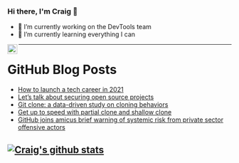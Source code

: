 ### Hi there, I'm Craig 👋

<!--
**CraigTeelFugro/CraigTeelFugro** is a ✨ _special_ ✨ repository because its `README.md` (this file) appears on your GitHub profile.

Here are some ideas to get you started:
-->

- 🔭 I’m currently working on the DevTools team
- 🌱 I’m currently learning everything I can

[<img align="left" alt="Craig Teel | LinkedIn" width="22px" src="https://cdn.jsdelivr.net/npm/simple-icons@v3/icons/linkedin.svg" />][linkedin]

---

# GitHub Blog Posts

<!-- BLOG-POST-LIST:START -->
- [How to launch a tech career in 2021](https://github.blog/2020-12-22-how-to-launch-a-tech-career-in-2021/)
- [Let’s talk about securing open source projects](https://github.blog/2020-12-22-lets-talk-about-securing-open-source-projects/)
- [Git clone: a data-driven study on cloning behaviors](https://github.blog/2020-12-22-git-clone-a-data-driven-study-on-cloning-behaviors/)
- [Get up to speed with partial clone and shallow clone](https://github.blog/2020-12-21-get-up-to-speed-with-partial-clone-and-shallow-clone/)
- [GitHub joins amicus brief warning of systemic risk from private sector offensive actors](https://github.blog/2020-12-21-github-joins-amicus-brief-warning-of-systemic-risk-from-private-sector-offensive-actors/)
<!-- BLOG-POST-LIST:END -->

## [![Craig's github stats](https://github-readme-stats.vercel.app/api?username=craigteelfugro)](https://github.com/anuraghazra/github-readme-stats)


[linkedin]: https://linkedin.com/in/craig-teel-b8786771
